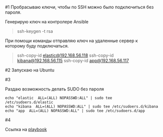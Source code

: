 
#1 
Пробрасываю ключи, чтобы по SSH можно было подключиться без пароля.

Генерирую ключ на контролере Ansible
>ssh-keygen -t rsa

При помощи команды отправляю ключ на удаленные сервер к которому буду подключаться.

>ssh-copy-id elastic@192.168.56.118
>ssh-copy-id kibana@192.168.56.115
>ssh-copy-id app@192.168.56.117

#2
Запускаю на Ubuntu 

#3

Раздаю возможность делать SUDO без пароля

    echo "elastic  ALL=(ALL) NOPASSWD:ALL" | sudo tee /etc/sudoers.d/elastic
    echo "kibana  ALL=(ALL) NOPASSWD:ALL" | sudo tee /etc/sudoers.d/kibana
    echo "app  ALL=(ALL) NOPASSWD:ALL" | sudo tee /etc/sudoers.d/app

#4

Ссылка на [playbook](https://github.com/sergeychernyshov/ansible-netology/tree/main/hw3)
